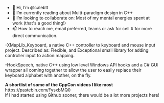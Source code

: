 - 👋 Hi, I’m @calebtt
- 🌱 I’m currently reading about Multi-paradigm design in C++
- 💞️ I’m looking to collaborate on: Most of my mental energies spent at work (that's a good thing!)
- 📫 How to reach me, email preferred, teams or ask for cell # for more direct communication.


-XMapLib_Keyboard, a native C++ controller to keyboard and mouse input project. Described as: Flexible, and Exceptional small library for adding controller input to action mapping.

-HookSpeech, native C++ using low level Windows API hooks and a C# GUI wrapper all coming together to allow the user to easily replace their keyboard alphabet with another, on the fly.

**A shortlist of some of the CppCon videos I like most**
<br>https://pastebin.com/FysxbMQ0
<br>If I had started using Github sooner, there would be a lot more projects here!

<!---
calebtt/calebtt is a ✨ special ✨ repository because its `README.md` (this file) appears on your GitHub profile.
You can click the Preview link to take a look at your changes.
--->
